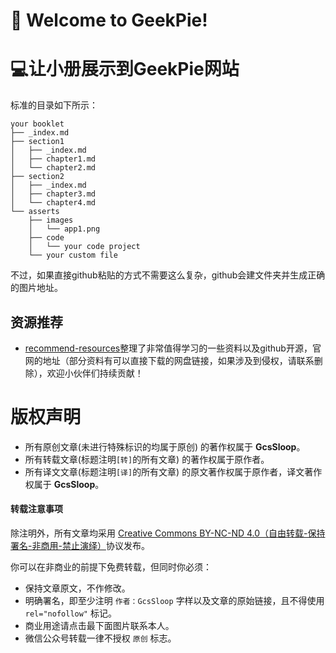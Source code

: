 # 👋 Welcome to GeekPie!

<!--

**Here are some ideas to get you started:**

🙋‍♀️ A short introduction - what is your organization all about?
🌈 Contribution guidelines - how can the community get involved?
👩‍💻 Useful resources - where can the community find your docs? Is there anything else the community should know?
🍿 Fun facts - what does your team eat for breakfast?
🧙 Remember, you can do mighty things with the power of [Markdown](https://docs.github.com/github/writing-on-github/getting-started-with-writing-and-formatting-on-github/basic-writing-and-formatting-syntax)
-->

# 💻让小册展示到GeekPie网站

标准的目录如下所示：
```tree
your booklet
├── _index.md
├── section1
│   ├── _index.md
│   ├── chapter1.md
│   └── chapter2.md
├── section2
│   ├── _index.md
│   ├── chapter3.md
│   └── chapter4.md
└── asserts
    ├── images
    │   └── app1.png
    ├── code
    │   └── your code project
    └── your custom file
```
不过，如果直接github粘贴的方式不需要这么复杂，github会建文件夹并生成正确的图片地址。

## 资源推荐
* [recommend-resources](https://github.com/geek-pie/recommend-resources)整理了非常值得学习的一些资料以及github开源，官网的地址（部分资料有可以直接下载的网盘链接，如果涉及到侵权，请联系删除），欢迎小伙伴们持续贡献！                                                             

# 版权声明

* 所有原创文章(未进行特殊标识的均属于原创) 的著作权属于 **GcsSloop**。
* 所有转载文章(标题注明`[转]`的所有文章) 的著作权属于原作者。
* 所有译文文章(标题注明`[译]`的所有文章) 的原文著作权属于原作者，译文著作权属于 **GcsSloop**。

#### 转载注意事项

除注明外，所有文章均采用 [Creative Commons BY-NC-ND 4.0（自由转载-保持署名-非商用-禁止演绎）](http://creativecommons.org/licenses/by-nc-nd/4.0/deed.zh)协议发布。

你可以在非商业的前提下免费转载，但同时你必须：

* 保持文章原文，不作修改。
* 明确署名，即至少注明 `作者：GcsSloop` 字样以及文章的原始链接，且不得使用 `rel="nofollow"` 标记。
* 商业用途请点击最下面图片联系本人。
* 微信公众号转载一律不授权 `原创` 标志。
